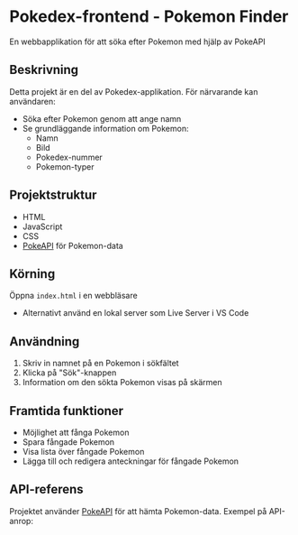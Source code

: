 # Pokedex-frontend - Pokemon Finder

En webbapplikation för att söka efter Pokemon med hjälp av PokeAPI 

## Beskrivning

Detta projekt är en del av Pokedex-applikation. För närvarande kan användaren: 
- Söka efter Pokemon genom att ange namn
- Se grundläggande information om Pokemon: 
    - Namn
    - Bild
    - Pokedex-nummer 
    - Pokemon-typer



## Projektstruktur 
- HTML
- JavaScript
- CSS
- [PokeAPI](https://pokeapi.co/) för Pokemon-data

## Körning 
Öppna `index.html` i en webbläsare
   - Alternativt använd en lokal server som Live Server i VS Code

## Användning

1. Skriv in namnet på en Pokemon i sökfältet
2. Klicka på "Sök"-knappen
3. Information om den sökta Pokemon visas på skärmen

## Framtida funktioner

- Möjlighet att fånga Pokemon
- Spara fångade Pokemon
- Visa lista över fångade Pokemon
- Lägga till och redigera anteckningar för fångade Pokemon

## API-referens

Projektet använder [PokeAPI](https://pokeapi.co/) för att hämta Pokemon-data.
Exempel på API-anrop: